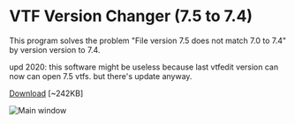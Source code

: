 # VTF Version Changer (7.5 to 7.4)
This program solves the problem "File version 7.5 does not match 7.0 to 7.4" by version version to 7.4.

upd 2020: this software might be useless because last vtfedit version can now can open 7.5 vtfs. but there's update anyway.

[Download](https://github.com/antimYT/VTF-Version-Changer-7.5-to-7.4/releases) [~242KB]

![Main window](https://raw.githubusercontent.com/antimYT/VTF-Version-Changer-7.5-to-7.4/master/preview.png)

